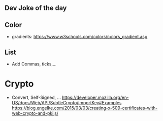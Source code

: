 ## Dev Joke of the day

## Color
- gradients: https://www.w3schools.com/colors/colors_gradient.asp

## List
* Add Commas, ticks,...

# Crypto
* Convert, Self-Signed, ...
https://developer.mozilla.org/en-US/docs/Web/API/SubtleCrypto/importKey#Examples
https://blog.engelke.com/2015/03/03/creating-x-509-certificates-with-web-crypto-and-pkijs/

